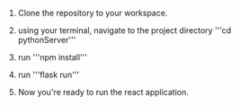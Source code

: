 1. Clone the repository to your workspace.
2. using your terminal, navigate to the project directory '''cd pythonServer'''
3. run '''npm install'''
4. run '''flask run'''

5. Now you're ready to run the react application.
